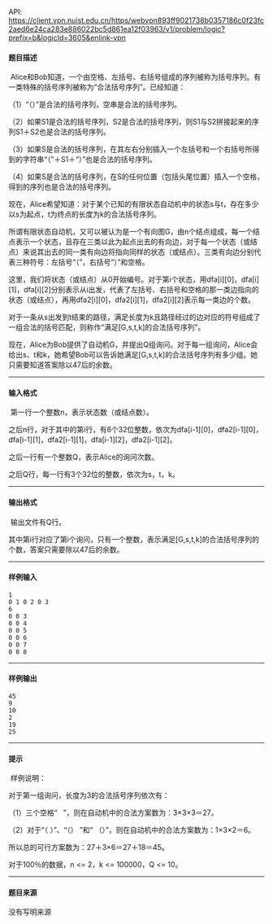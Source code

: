 API: https://client.vpn.nuist.edu.cn/https/webvpn893ff9021738b0357186c0f23fc2aed6e24ca283e886022bc5d861ea12f03963/v1/problem/logic?prefix=b&logicId=3605&enlink-vpn

#### 题目描述

 Alice和Bob知道，一个由空格、左括号、右括号组成的序列被称为括号序列。有一类特殊的括号序列被称为“合法括号序列”。已经知道：

（1）“（）”是合法的括号序列，空串是合法的括号序列。

（2）如果S1是合法的括号序列，S2是合法的括号序列，则S1与S2拼接起来的序列S1＋S2也是合法的括号序列。

（3）如果S是合法的括号序列，在其左右分别插入一个左括号和一个右括号所得到的字符串“（”＋S1＋“）”也是合法的括号序列。

（4）如果S是合法的括号序列，在S的任何位置（包括头尾位置）插入一个空格，得到的序列也是合法的括号序列。

现在，Alice希望知道：对于某个已知的有限状态自动机中的状态s与t，存在多少以s为起点，t为终点的长度为k的合法括号序列。

所谓有限状态自动机，又可以被认为是一个有向图G，由n个结点组成，每一个结点表示一个状态，且存在三类以此为起点出去的有向边，对于每一个状态（或结点）来说其出去的同一类有向边将指向同样的状态（或结点）。三类有向边分别代表三种符号：左括号“（”，右括号“）”和空格。

这里，我们将状态（或结点）从0开始编号。对于第i个状态，用dfa\[i\]\[0\]，dfa\[i\]\[1\]，dfa\[i\]\[2\]分别表示从i出发，代表了左括号、右括号和空格的那一类边指向的状态（或结点），再用dfa2\[i\]\[0\]，dfa2\[i\]\[1\]，dfa2\[i\]\[2\]表示每一类边的个数。

对于一条从s出发到t结束的路径，满足长度为k且路径经过的边对应的符号组成了一组合法的括号匹配，则称作“满足\[G,s,t,k\]的合法括号序列”。

现在，Alice为Bob提供了自动机G，并提出Q组询问。对于每一组询问，Alice会给出s、t和k，她希望Bob可以告诉她满足\[G,s,t,k\]的合法括号序列有多少组。她只需要知道答案除以47后的余数。

---

#### 输入格式

 第一行一个整数n，表示状态数（或结点数）。

之后n行，对于其中的第i行，有6个32位整数，依次为dfa\[i-1\]\[0\]，dfa2\[i-1\]\[0\]，dfa\[i-1\]\[1\]，dfa2\[i-1\]\[1\]，dfa\[i-1\]\[2\]，dfa2\[i-1\]\[2\]。

之后一行有一个整数Q，表示Alice的询问次数。

之后Q行，每一行有3个32位的整数，依次为s，t，k。

---

#### 输出格式

 输出文件有Q行。

其中第i行对应了第i个询问，只有一个整数，表示满足\[G,s,t,k\]的合法括号序列的个数，答案只需要除以47后的余数。

---

#### 样例输入
```
1
0 1 0 2 0 3
6
0 0 3
0 0 4
0 0 5
0 0 6
0 0 7
0 0 8
```

---

#### 样例输出
```
45
9
10
2
19
25
```

---

#### 提示

 样例说明：

对于第一组询问，长度为3的合法括号序列依次有：

（1）三个空格“   ”，则在自动机中的合法方案数为：3×3×3＝27。

（2）对于“（ ）”、“（） ”和“ （）”，则在自动机中的合法方案数为：1×3×2＝6。

所以总的可行方案数为：27＋3×6＝27＋18＝45。

对于100％的数据，n <= 2，k <= 100000，Q <= 10。

---

#### 题目来源

没有写明来源